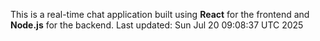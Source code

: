 This is a real-time chat application built using **React** for the frontend and **Node.js** for the backend.
Last updated: Sun Jul 20 09:08:37 UTC 2025
